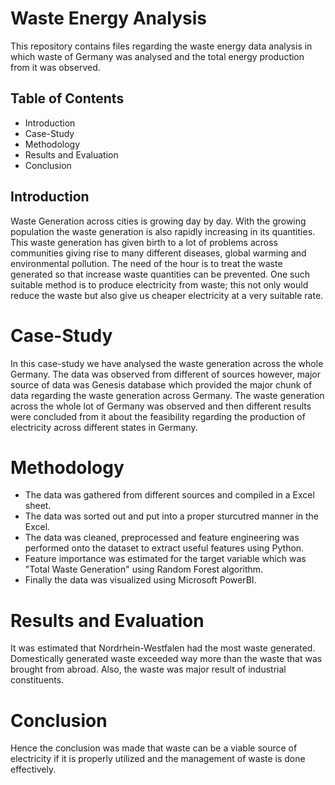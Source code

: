 # Waste Energy Analysis
This repository contains files regarding the waste energy data analysis in which waste of Germany was analysed and the total energy production from it was observed.

## Table of Contents 
- Introduction 
- Case-Study
- Methodology
- Results and Evaluation
- Conclusion 

## Introduction
Waste Generation across cities is growing day by day. With the growing population the waste generation is also rapidly increasing in its quantities. This waste generation has given birth to a lot of problems across communities giving rise to many different diseases, global warming and environmental pollution. The need of the hour is to treat the waste generated so that increase waste quantities can be prevented. One such suitable method is to produce electricity from waste; this not only would reduce the waste but also give us cheaper electricity at a very suitable rate. 

# Case-Study
In this case-study we have analysed the waste generation across the whole Germany. The data was observed from different of sources however, major source of data was Genesis database which provided the major chunk of data regarding the waste generation across Germany. The waste generation across the whole lot of Germany was observed and then different results were concluded from it about the feasibility regarding the production of electricity across different states in Germany. 

# Methodology
- The data was gathered from different sources and compiled in a Excel sheet. 
- The data was sorted out and put into a proper sturcutred manner in the Excel. 
- The data was cleaned, preprocessed and feature engineering was performed onto the dataset to extract useful features using Python.
- Feature importance was estimated for the target variable which was "Total Waste Generation" using Random Forest algorithm.
- Finally the data was visualized using Microsoft PowerBI. 

# Results and Evaluation 
It was estimated that Nordrhein-Westfalen had the most waste generated. Domestically generated waste exceeded way more than the waste that was brought from abroad. 
Also, the waste was major result of industrial constituents. 

# Conclusion
Hence the conclusion was made that waste can be a viable source of electricity if it is properly utilized and the management of waste is done effectively. 
